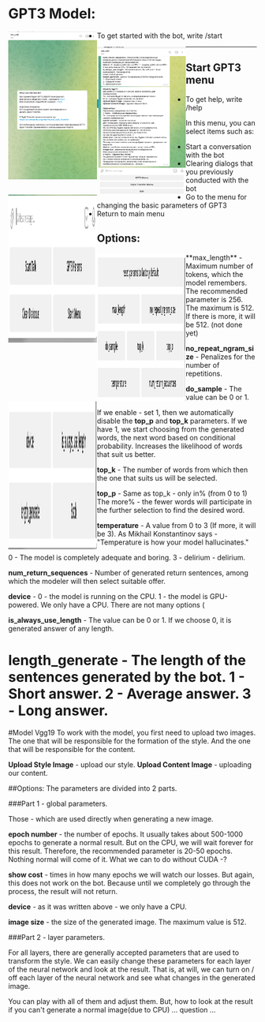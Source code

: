 # GPT3 Model:

<a href="Greeting">
<img src="/images/img1.png" align="left" height="300" width="180" ></a>

- To get started with the bot, write /start

<a href="/help">
<img src="/images/img2.png" align="left" height="300" width="180" ></a>

---
## Start GPT3 menu
<a href="start gpt">
<img src="/images/img3.png" align="left" height="300" width="180" ></a>

- To get help, write /help

In this menu, you can select items such as:
- Start a conversation with the bot
- Clearing dialogs that you previously conducted with the bot
- Go to the menu for changing the basic parameters of GPT3
- Return to main menu

## Options:
<a href="options">
<img src="/images/img4.png" align="left" height="300" width="180" ></a>
<a href="options2">
<img src="/images/img5.png" align="left" height="300" width="180" ></a>
**max_length** - Maximum number of tokens, which the model remembers.
The recommended parameter is 256. The maximum is 512. 
If there is more, it will be 512. (not done yet)

**no_repeat_ngram_size** - Penalizes for the number of repetitions.

**do_sample** - The value can be 0 or 1.

If we enable - set 1, then we automatically disable the **top_p** and **top_k** parameters.
If we have 1, we start choosing from the generated words, the next word based on conditional probability.
Increases the likelihood of words that suit us better.

**top_k** - The number of words from which then the one that suits us will be selected.

**top_p** - Same as top_k - only in% (from 0 to 1)
The more% - the fewer words will participate in the further selection to find the desired word.

**temperature** - A value from 0 to 3 (If more, it will be 3).
As Mikhail Konstantinov says - "Temperature is how your model hallucinates."

0 - The model is completely adequate and boring.
3 - delirium - delirium.

**num_return_sequences** - Number of generated return sentences, among which the modeler will then select suitable offer.

**device** - 0 - the model is running on the CPU. 1 - the model is GPU-powered.
We only have a CPU. There are not many options (

**is_always_use_length** - The value can be 0 or 1. If we choose 0, it is generated
answer of any length.

**length_generate** - The length of the sentences generated by the bot.
1 - Short answer.
2 - Average answer.
3 - Long answer.
================================

#Model Vgg19
To work with the model, you first need to upload two images.
The one that will be responsible for the formation of the style.
And the one that will be responsible for the content.

**Upload Style Image** - upload our style.
**Upload Content Image** - uploading our content.

##Options:
The parameters are divided into 2 parts.


###Part 1 - global parameters.

Those - which are used directly when generating a new image.

**epoch number** - the number of epochs.
It usually takes about 500-1000 epochs to generate a normal result.
But on the CPU, we will wait forever for this result.
Therefore, the recommended parameter is 20-50 epochs.
Nothing normal will come of it.
What we can to do without CUDA -?

**show cost** - times in how many epochs we will watch our losses.
But again, this does not work on the bot.
Because until we completely go through the process, the result will not return.

**device** - as it was written above - we only have a CPU.

**image size** - the size of the generated image. The maximum value is 512.


###Part 2 - layer parameters.

For all layers, there are generally accepted parameters that are used to transform the style.
We can easily change these parameters for each layer of the neural network and look at the result.
That is, at will, we can turn on / off each layer of the neural network and see what changes in the generated image.

You can play with all of them and adjust them.
But, how to look at the result if you can't generate a normal image(due to CPU) ... question ...